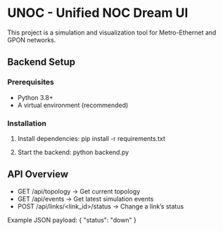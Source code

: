 # UNOC - Unified NOC Dream UI

This project is a simulation and visualization tool for Metro-Ethernet and GPON networks.

## Backend Setup

### Prerequisites

- Python 3.8+
- A virtual environment (recommended)

### Installation

1. Install dependencies:
   pip install -r requirements.txt

2. Start the backend:
   python backend.py

## API Overview

- GET /api/topology → Get current topology
- GET /api/events → Get latest simulation events
- POST /api/links/<link_id>/status → Change a link’s status

Example JSON payload:
{ "status": "down" }
